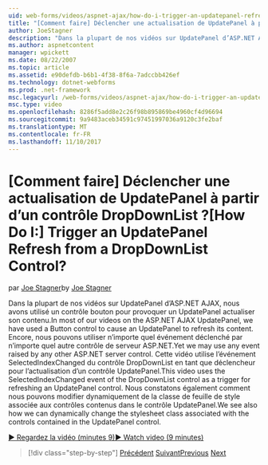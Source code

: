 ```yaml
---
uid: web-forms/videos/aspnet-ajax/how-do-i-trigger-an-updatepanel-refresh-from-a-dropdownlist-control
title: "[Comment faire] Déclencher une actualisation de UpdatePanel à partir d’un contrôle DropDownList ? | Microsoft Docs"
author: JoeStagner
description: "Dans la plupart de nos vidéos sur UpdatePanel d’ASP.NET AJAX, nous avons utilisé un contrôle bouton pour provoquer un UpdatePanel actualiser son contenu. Encore, nous pouvons utiliser n’importe quel événement..."
ms.author: aspnetcontent
manager: wpickett
ms.date: 08/22/2007
ms.topic: article
ms.assetid: e90defdb-b6b1-4f38-8f6a-7adccbb426ef
ms.technology: dotnet-webforms
ms.prod: .net-framework
msc.legacyurl: /web-forms/videos/aspnet-ajax/how-do-i-trigger-an-updatepanel-refresh-from-a-dropdownlist-control
msc.type: video
ms.openlocfilehash: 8286f5add8e2c26f98b895869be4960cf4d96694
ms.sourcegitcommit: 9a9483aceb34591c97451997036a9120c3fe2baf
ms.translationtype: MT
ms.contentlocale: fr-FR
ms.lasthandoff: 11/10/2017
---
```

<a name="how-do-i-trigger-an-updatepanel-refresh-from-a-dropdownlist-control"></a><span data-ttu-id="f4da1-105">[Comment faire] Déclencher une actualisation de UpdatePanel à partir d’un contrôle DropDownList ?</span><span class="sxs-lookup"><span data-stu-id="f4da1-105">[How Do I:] Trigger an UpdatePanel Refresh from a DropDownList Control?</span></span>
====================
<span data-ttu-id="f4da1-106">par [Joe Stagner](https://github.com/JoeStagner)</span><span class="sxs-lookup"><span data-stu-id="f4da1-106">by [Joe Stagner](https://github.com/JoeStagner)</span></span>

<span data-ttu-id="f4da1-107">Dans la plupart de nos vidéos sur UpdatePanel d’ASP.NET AJAX, nous avons utilisé un contrôle bouton pour provoquer un UpdatePanel actualiser son contenu.</span><span class="sxs-lookup"><span data-stu-id="f4da1-107">In most of our videos on the ASP.NET AJAX UpdatePanel, we have used a Button control to cause an UpdatePanel to refresh its content.</span></span> <span data-ttu-id="f4da1-108">Encore, nous pouvons utiliser n’importe quel événement déclenché par n’importe quel autre contrôle de serveur ASP.NET.</span><span class="sxs-lookup"><span data-stu-id="f4da1-108">Yet we may use any event raised by any other ASP.NET server control.</span></span> <span data-ttu-id="f4da1-109">Cette vidéo utilise l’événement SelectedIndexChanged du contrôle DropDownList en tant que déclencheur pour l’actualisation d’un contrôle UpdatePanel.</span><span class="sxs-lookup"><span data-stu-id="f4da1-109">This video uses the SelectedIndexChanged event of the DropDownList control as a trigger for refreshing an UpdatePanel control.</span></span> <span data-ttu-id="f4da1-110">Nous constatons également comment nous pouvons modifier dynamiquement de la classe de feuille de style associée aux contrôles contenus dans le contrôle UpdatePanel.</span><span class="sxs-lookup"><span data-stu-id="f4da1-110">We see also how we can dynamically change the stylesheet class associated with the controls contained in the UpdatePanel control.</span></span>

[<span data-ttu-id="f4da1-111">&#9654; Regardez la vidéo (minutes 9)</span><span class="sxs-lookup"><span data-stu-id="f4da1-111">&#9654; Watch video (9 minutes)</span></span>](https://channel9.msdn.com/Blogs/ASP-NET-Site-Videos/how-do-i-trigger-an-updatepanel-refresh-from-a-dropdownlist-control)

>[!div class="step-by-step"]
<span data-ttu-id="f4da1-112">[Précédent](how-do-i-implement-the-persistent-communications-pattern-using-web-services.md)
[Suivant](how-do-i-create-an-aspnet-ajax-extender-from-scratch.md)</span><span class="sxs-lookup"><span data-stu-id="f4da1-112">[Previous](how-do-i-implement-the-persistent-communications-pattern-using-web-services.md)
[Next](how-do-i-create-an-aspnet-ajax-extender-from-scratch.md)</span></span>

